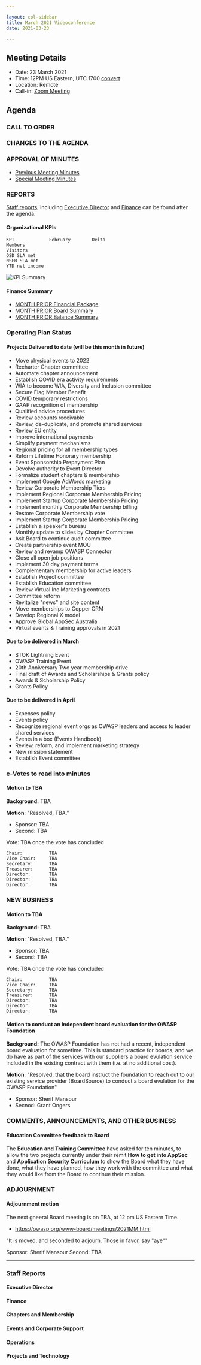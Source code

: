 ```yaml
---

layout: col-sidebar
title: March 2021 Videoconference
date: 2021-03-23

---
```


## Meeting Details

- Date: 23 March 2021
- Time: 12PM US Eastern, UTC 1700 [convert](https://www.timeanddate.com/worldclock/meetingdetails.html?year=2020&month=11&day=24&hour=17&min=0&sec=0&p1=16&p2=919&p3=78&p4=136&p5=137&p6=176&p7=179)
- Location: Remote
- Call-in: [Zoom Meeting](https://zoom.us/j/675935446)

## Agenda

### CALL TO ORDER

<!--
Board Members
- Grant Ongers, Martin Knobloch, Owen Pendlebury, Sherif Mansour, Vandana Verma Sehgal, Joubin Jabbari, Bil Corry

Guests
Andrew van der Stock, Tom Pappas, Dawn Aitken, Harold Blankenship, Lisa Jones, Alonna Stock, Kelly Santalucia
-->

### CHANGES TO THE AGENDA

### APPROVAL OF MINUTES

- [Previous Meeting Minutes](/www-board/minutes/202102)
- [Special Meeting Minutes](/www-board/minutes/20210308)

### REPORTS

[Staff reports](#staff-reports), including [Executive Director](#executive-director-report) and [Finance](#finance) can be found after the agenda.

#### Organizational KPIs

```
KPI	            February        Delta
Members         
Visitors        
OSD SLA met     
NSFR SLA met    
YTD net income  
```

![KPI Summary](/www-board/attachments/2021MM-board-kpi-summary.png)

#### Finance Summary

- [MONTH PRIOR Financial Package](/www-board/attachments/2021MM-board-summary.pdf)
- [MONTH PRIOR Board Summary](/www-board/attachments/2021MM-board-summary.pdf)
- [MONTH PRIOR Balance Summary](/www-board/attachments/2021MM-balance-summary.pdf)

### Operating Plan Status

#### Projects Delivered to date (will be this month in future)

- Move physical events to 2022
- Recharter Chapter committee
- Automate chapter announcement
- Establish COVID era activity requirements
- WIA to become WIA, Diversity and Inclusion committee
- Secure Flag Member Benefit
- COVID temporary restrictions
- GAAP recognition of membership
- Qualified advice procedures
- Review accounts receivable
- Review, de-duplicate, and promote shared services
- Review EU entity
- Improve international payments
- Simplify payment mechanisms
- Regional pricing for all membership types
- Reform Lifetime Honorary membership
- Event Sponsorship Prepayment Plan
- Devolve authority to Event Director
- Formalize student chapters & membership
- Implement Google AdWords marketing
- Review Corporate Membership Tiers
- Implement Regional Corporate Membership Pricing
- Implement Startup Corporate Membership Pricing
- Implement monthly Corporate Membership billing
- Restore Corporate Membership vote
- Implement Startup Corporate Membership Pricing
- Establish a speaker's bureau
- Monthly update to slides by Chapter Committee
- Ask Board to continue audit committee
- Create partnership event MOU
- Review and revamp OWASP Connector
- Close all open job positions
- Implement 30 day payment terms
- Complementary membership for active leaders
- Establish Project committee
- Establish Education committee
- Review Virtual Inc Marketing contracts
- Committee reform
- Revitalize "news" and site content
- Move memberships to Copper CRM
- Develop Regional X model
- Approve Global AppSec Australia
- Virtual events & Training approvals in 2021

#### Due to be delivered in March

- STOK Lightning Event
- OWASP Training Event
- 20th Anniversary Two year membership drive
- Final draft of Awards and Scholarships & Grants policy
- Awards & Scholarship Policy
- Grants Policy
#### Due to be delivered in April

- Expenses policy
- Events policy
- Recognize regional event orgs as OWASP leaders and access to leader shared services
- Events in a box (Events Handbook)
- Review, reform, and implement marketing strategy
- New mission statement
- Establish Event committee

### e-Votes to read into minutes

#### Motion to TBA

**Background:** TBA

**Motion**: "Resolved, TBA."

- Sponsor: TBA
- Second: TBA

Vote: TBA once the vote has concluded

```
Chair:          TBA
Vice Chair:     TBA
Secretary:      TBA
Treasurer:      TBA
Director:       TBA
Director:       TBA
Director:       TBA
```

### NEW BUSINESS

#### Motion to TBA

**Background:** TBA

**Motion**: "Resolved, TBA."

- Sponsor: TBA
- Second: TBA

Vote: TBA once the vote has concluded

```
Chair:          TBA
Vice Chair:     TBA
Secretary:      TBA
Treasurer:      TBA
Director:       TBA
Director:       TBA
Director:       TBA
```

#### Motion to conduct an independent board evaluation for the OWASP Foundation

**Background:** The OWASP Foundation has not had a recent, independent board evaluation for sometime. This is standard practice for boards, and we do have as part of the services with our suppliers a board evulation service included in the existing contract with them (i.e. at no additional cost).

**Motion**: "Resolved, that the board instruct the foundation to reach out to our existing service provider (BoardSource) to conduct a board evulation for the OWASP Foundation"

- Sponsor: Sherif Mansour
- Secnod: Grant Ongers


### COMMENTS, ANNOUNCEMENTS, AND OTHER BUSINESS

#### Education Committee feedback to Board
The **Education and Training Committee** have asked for ten minutes, to allow the two projects currently under their remit **How to get into AppSec** and **Application Security Curriculum** to show the Board what they have done, what they have planned, how they work with the committee and what they would like from the Board to continue their mission.

### ADJOURNMENT

#### Adjournment motion

The next gneeral Board meeting is on TBA, at 12 pm US Eastern Time.
- https://owasp.org/www-board/meetings/2021MM.html

"It is moved, and seconded to adjourn. Those in favor, say "aye""

Sponsor: Sherif Mansour
Second: TBA

***

### Staff Reports

#### Executive Director

#### Finance

#### Chapters and Membership

#### Events and Corporate Support

#### Operations

#### Projects and Technology

